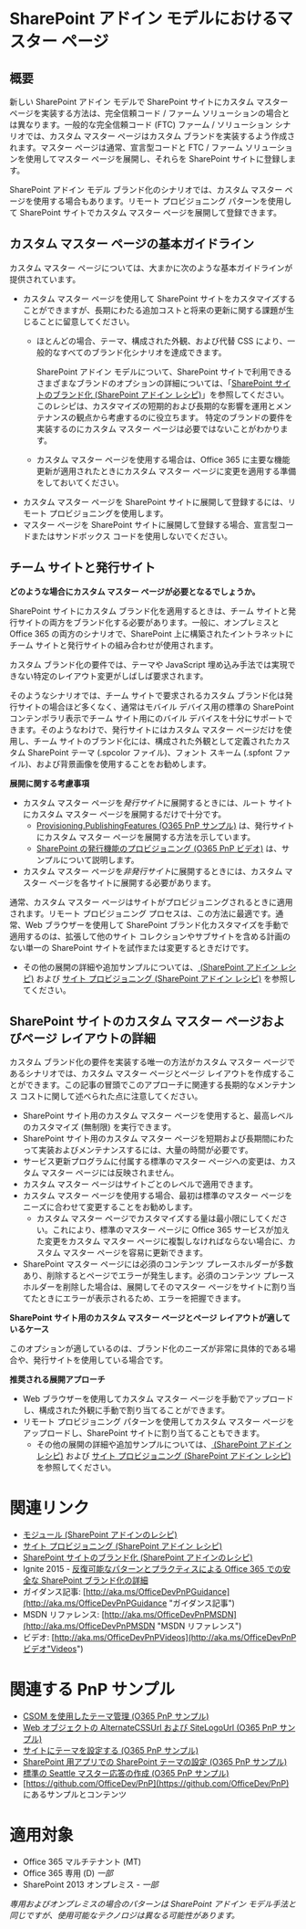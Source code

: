 SharePoint アドイン モデルにおけるマスター ページ
===========================================

概要
-------

新しい SharePoint アドイン モデルで SharePoint サイトにカスタム マスター ページを実装する方法は、完全信頼コード / ファーム ソリューションの場合とは異なります。一般的な完全信頼コード (FTC) ファーム / ソリューション シナリオでは、カスタム マスター ページはカスタム ブランドを実装するよう作成されます。マスター ページは通常、宣言型コードと FTC / ファーム ソリューションを使用してマスター ページを展開し、それらを SharePoint サイトに登録します。

SharePoint アドイン モデル ブランド化のシナリオでは、カスタム マスター ページを使用する場合もあります。リモート プロビジョニング パターンを使用して SharePoint サイトでカスタム マスター ページを展開して登録できます。

カスタム マスター ページの基本ガイドライン
---------------------------------------------

カスタム マスター ページについては、大まかに次のような基本ガイドラインが提供されています。

- カスタム マスター ページを使用して SharePoint サイトをカスタマイズすることができますが、長期にわたる追加コストと将来の更新に関する課題が生じることに留意してください。
    + ほとんどの場合、テーマ、構成された外観、および代替 CSS により、一般的なすべてのブランド化シナリオを達成できます。
    
        SharePoint アドイン モデルについて、SharePoint サイトで利用できるさまざまなブランドのオプションの詳細については、「[SharePoint サイトのブランド化 (SharePoint アドイン レシピ)](branding-sharepoint-sites-sharepoint-add-in.md)」を参照してください。  このレシピは、カスタマイズの短期的および長期的な影響を運用とメンテナンスの観点から考慮するのに役立ちます。 特定のブランドの要件を実装するのにカスタム マスター ページは必要ではないことがわかります。 

    + カスタム マスター ページを使用する場合は、Office 365 に主要な機能更新が適用されたときにカスタム マスター ページに変更を適用する準備をしておいてください。
- カスタム マスター ページを SharePoint サイトに展開して登録するには、リモート プロビジョニングを使用します。
- マスター ページを SharePoint サイトに展開して登録する場合、宣言型コードまたはサンドボックス コードを使用しないでください。  

チーム サイトと発行サイト
-------------------------------

**どのような場合にカスタム マスター ページが必要となるでしょうか。**

SharePoint サイトにカスタム ブランド化を適用するときは、チーム サイトと発行サイトの両方をブランド化する必要があります。一般に、オンプレミスと Office 365 の両方のシナリオで、SharePoint 上に構築されたイントラネットにチーム サイトと発行サイトの組み合わせが使用されます。  

カスタム ブランド化の要件では、テーマや JavaScript 埋め込み手法では実現できない特定のレイアウト変更がしばしば要求されます。

そのようなシナリオでは、チーム サイトで要求されるカスタム ブランド化は発行サイトの場合ほど多くなく、通常はモバイル デバイス用の標準の SharePoint コンテンポラリ表示でチーム サイト用にのバイル デバイスを十分にサポートできます。そのようなわけで、発行サイトにはカスタム マスター ページだけを使用し、チーム サイトのブランド化には、構成された外観として定義されたカスタム SharePoint テーマ (.spcolor ファイル)、フォント スキーム (.spfont ファイル)、および背景画像を使用することをお勧めします。

**展開に関する考慮事項**

- カスタム マスター ページを*発行サイト*に展開するときには、ルート サイトにカスタム マスター ページを展開するだけで十分です。
    + [Provisioning.PublishingFeatures (O365 PnP サンプル)](https://github.com/OfficeDev/PnP/tree/master/Samples/Provisioning.PublishingFeatures) は、発行サイトにカスタム マスター ページを展開する方法を示しています。 
    + [ SharePoint の発行機能のプロビジョニング (O365 PnP ビデオ)](http://channel9.msdn.com/Blogs/Office-365-Dev/Provisioning-SharePoint-Publishing-Features-Office-365-Developer-Patterns-and-Practices) は、サンプルについて説明します。   
- カスタム マスター ページを*非発行サイト*に展開するときには、カスタム マスター ページを各サイトに展開する必要があります。

通常、カスタム マスター ページはサイトがプロビジョニングされるときに適用されます。リモート プロビジョニング プロセスは、この方法に最適です。通常、Web ブラウザーを使用して SharePoint ブランド化カスタマイズを手動で適用するのは、拡張して他のサイト コレクションやサブサイトを含める計画のない単一の SharePoint サイトを試作または変更するときだけです。 

+ その他の展開の詳細や追加サンプルについては、[ (SharePoint アドイン レシピ)](modules-sharepoint-add-in.md) および [サイト プロビジョニング (SharePoint アドイン レシピ)](site-provisioning-sharepoint-add-in.md) を参照してください。

SharePoint サイトのカスタム マスター ページおよびページ レイアウトの詳細
----------------------------------------------------------------------------

カスタム ブランド化の要件を実装する唯一の方法がカスタム マスター ページであるシナリオでは、カスタム マスター ページとページ レイアウトを作成することができます。この記事の冒頭でこのアプローチに関連する長期的なメンテナンス コストに関して述べられた点に注意してください。

- SharePoint サイト用のカスタム マスター ページを使用すると、最高レベルのカスタマイズ (無制限) を実行できます。
- SharePoint サイト用のカスタム マスター ページを短期および長期間にわたって実装およびメンテナンスするには、大量の時間が必要です。
- サービス更新プログラムに付属する標準のマスター ページへの変更は、カスタム マスター ページには反映されません。
- カスタム マスター ページはサイトごとのレベルで適用できます。
- カスタム マスター ページを使用する場合、最初は標準のマスター ページをニーズに合わせて変更することをお勧めします。
    + カスタム マスター ページでカスタマイズする量は最小限にしてください。これにより、標準のマスター ページに Office 365 サービスが加えた変更をカスタム マスター ページに複製しなければならない場合に、カスタム マスター ページを容易に更新できます。  
- SharePoint マスター ページには必須のコンテンツ プレースホルダーが多数あり、削除するとページでエラーが発生します。必須のコンテンツ プレースホルダーを削除した場合は、展開してそのマスター ページをサイトに割り当てたときにエラーが表示されるため、エラーを把握できます。

**SharePoint サイト用のカスタム マスター ページとページ レイアウトが適しているケース**

このオプションが適しているのは、ブランド化のニーズが非常に具体的である場合や、発行サイトを使用している場合です。

**推奨される展開アプローチ**

- Web ブラウザーを使用してカスタム マスター ページを手動でアップロードし、構成された外観に手動で割り当てることができます。
- リモート プロビジョニング パターンを使用してカスタム マスター ページをアップロードし、SharePoint サイトに割り当てることもできます。
    + その他の展開の詳細や追加サンプルについては、[ (SharePoint アドイン レシピ)](modules-sharepoint-add-in.md) および [サイト プロビジョニング (SharePoint アドイン レシピ)](site-provisioning-sharepoint-add-in.md) を参照してください。

関連リンク
=============
- [モジュール (SharePoint アドインのレシピ)](modules-sharepoint-add-in.md)
- [サイト プロビジョニング (SharePoint アドイン レシピ)](site-provisioning-sharepoint-add-in.md)
- [SharePoint サイトのブランド化 (SharePoint アドインのレシピ)](branding-sharepoint-sites-sharepoint-add-in.md)
- Ignite 2015 - [反復可能なパターンとプラクティスによる Office 365 での安全な SharePoint ブランド化の詳細](https://channel9.msdn.com/Events/Ignite/2015/BRK3164)
- ガイダンス記事: [http://aka.ms/OfficeDevPnPGuidance](http://aka.ms/OfficeDevPnPGuidance "ガイダンス記事")
- MSDN リファレンス: [http://aka.ms/OfficeDevPnPMSDN](http://aka.ms/OfficeDevPnPMSDN "MSDN リファレンス")
- ビデオ: [http://aka.ms/OfficeDevPnPVideos](http://aka.ms/OfficeDevPnPビデオ"Videos")

関連する PnP サンプル
===================

- [CSOM を使用したテーマ管理 (O365 PnP サンプル)](https://github.com/OfficeDev/PnP/tree/master/Samples/Branding.DeployCustomThemeWeb)
- [Web オブジェクトの AlternateCSSUrl および SiteLogoUrl (O365 PnP サンプル)](https://github.com/OfficeDev/PnP/tree/master/Samples/Branding.AlternateCSSAndSiteLogo)
- [サイトにテーマを設定する (O365 PnP サンプル)](https://github.com/OfficeDev/PnP/tree/master/Samples/Branding.SetThemeToSite)
- [SharePoint 用アプリでの SharePoint テーマの設定 (O365 PnP サンプル)](https://github.com/OfficeDev/PnP/tree/master/Samples/Branding.Themes)
- [標準の Seattle マスター応答の作成 (O365 PnP サンプル)](https://github.com/OfficeDev/PnP/tree/master/Samples/Branding.InjectResponsiveCSS)
- [https://github.com/OfficeDev/PnP](https://github.com/OfficeDev/PnP) にあるサンプルとコンテンツ

適用対象
==========
- Office 365 マルチテナント (MT)
- Office 365 専用 (D) *一部*
- SharePoint 2013 オンプレミス - *一部*

*専用およびオンプレミスの場合のパターンは SharePoint アドイン モデル手法と同じですが、使用可能なテクノロジは異なる可能性があります。*
